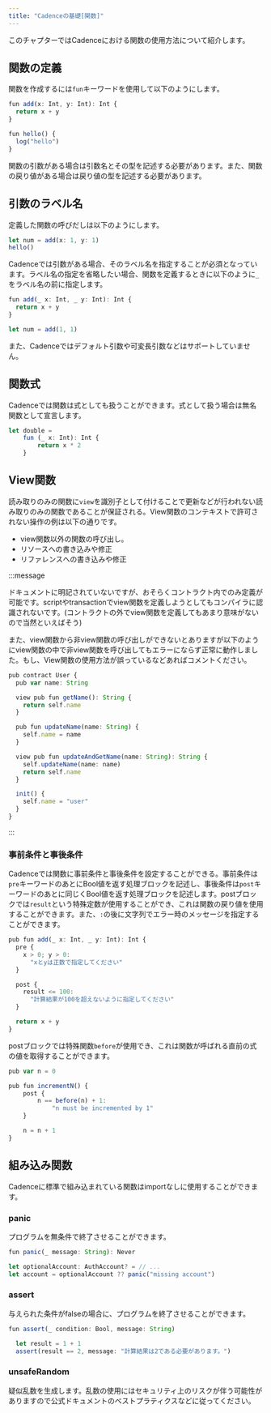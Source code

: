 ```yaml
---
title: "Cadenceの基礎[関数]"
---
```


このチャプターではCadenceにおける関数の使用方法について紹介します。

## 関数の定義

関数を作成するには```fun```キーワードを使用して以下のようにします。

```ts
fun add(x: Int, y: Int): Int {
  return x + y
}

fun hello() {
  log("hello")
}
```

関数の引数がある場合は引数名とその型を記述する必要があります。また、関数の戻り値がある場合は戻り値の型を記述する必要があります。

## 引数のラベル名

定義した関数の呼びだしは以下のようにします。

```ts
let num = add(x: 1, y: 1)
hello()
```

Cadenceでは引数がある場合、そのラベル名を指定することが必須となっています。ラベル名の指定を省略したい場合、関数を定義するときに以下のように```_```をラベル名の前に指定します。

```ts
fun add(_ x: Int, _ y: Int): Int {
  return x + y
}

let num = add(1, 1)
```

また、Cadenceではデフォルト引数や可変長引数などはサポートしていません。

## 関数式

Cadenceでは関数は式としても扱うことができます。式として扱う場合は無名関数として宣言します。

```ts
let double =
    fun (_ x: Int): Int {
        return x * 2
    }
```

## View関数

読み取りのみの関数に```view```を識別子として付けることで更新などが行われない読み取りのみの関数であることが保証される。View関数のコンテキストで許可されない操作の例は以下の通りです。

- view関数以外の関数の呼び出し。
- リソースへの書き込みや修正
- リファレンスへの書き込みや修正

:::message

ドキュメントに明記されていないですが、おそらくコントラクト内でのみ定義が可能です。scriptやtransactionでview関数を定義しようとしてもコンパイラに認識されないです。(コントラクトの外でview関数を定義してもあまり意味がないので当然といえばそう)

また、view関数から非view関数の呼び出しができないとありますが以下のようにview関数の中で非view関数を呼び出してもエラーにならず正常に動作しました。もし、View関数の使用方法が誤っているなどあればコメントください。

```ts
pub contract User {
  pub var name: String

  view pub fun getName(): String {
    return self.name
  }

  pub fun updateName(name: String) {
    self.name = name
  }

  view pub fun updateAndGetName(name: String): String {
    self.updateName(name: name)
    return self.name
  }

  init() {
    self.name = "user"
  }
}
```

:::

### 事前条件と事後条件

Cadenceでは関数に事前条件と事後条件を設定することができる。事前条件は```pre```キーワードのあとにBool値を返す処理ブロックを記述し、事後条件は```post```キーワードのあとに同じくBool値を返す処理ブロックを記述します。postブロックでは```result```という特殊定数が使用することができ、これは関数の戻り値を使用することができます。また、```:```の後に文字列でエラー時のメッセージを指定することができます。

```ts
pub fun add(_ x: Int, _ y: Int): Int {
  pre {
    x > 0; y > 0:
      "xとyは正数で指定してください"
  }

  post {
    result <= 100:
      "計算結果が100を超えないように指定してください"
  }

  return x + y
}
```

postブロックでは特殊関数```before```が使用でき、これは関数が呼ばれる直前の式の値を取得することができます。

```ts
pub var n = 0

pub fun incrementN() {
    post {
        n == before(n) + 1:
            "n must be incremented by 1"
    }

    n = n + 1
}
```

## 組み込み関数

Cadenceに標準で組み込まれている関数はimportなしに使用することができます。

### panic

プログラムを無条件で終了させることができます。

```ts
fun panic(_ message: String): Never
```

```ts
let optionalAccount: AuthAccount? = // ...
let account = optionalAccount ?? panic("missing account")
```

### assert

与えられた条件がfalseの場合に、プログラムを終了させることができます。

```ts
fun assert(_ condition: Bool, message: String)
```

```ts
  let result = 1 + 1
  assert(result == 2, message: "計算結果は2である必要があります。")
```

### unsafeRandom

疑似乱数を生成します。乱数の使用にはセキュリティ上のリスクが伴う可能性がありますので公式ドキュメントのベストプラティクスなどに従ってください。